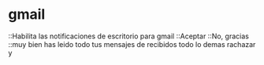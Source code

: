 # gmail
::Habilita las notificaciones de escritorio para gmail
::Aceptar
::No, gracias
::muy bien
has leido todo tus mensajes de recibidos
todo lo demas
rachazar
y
